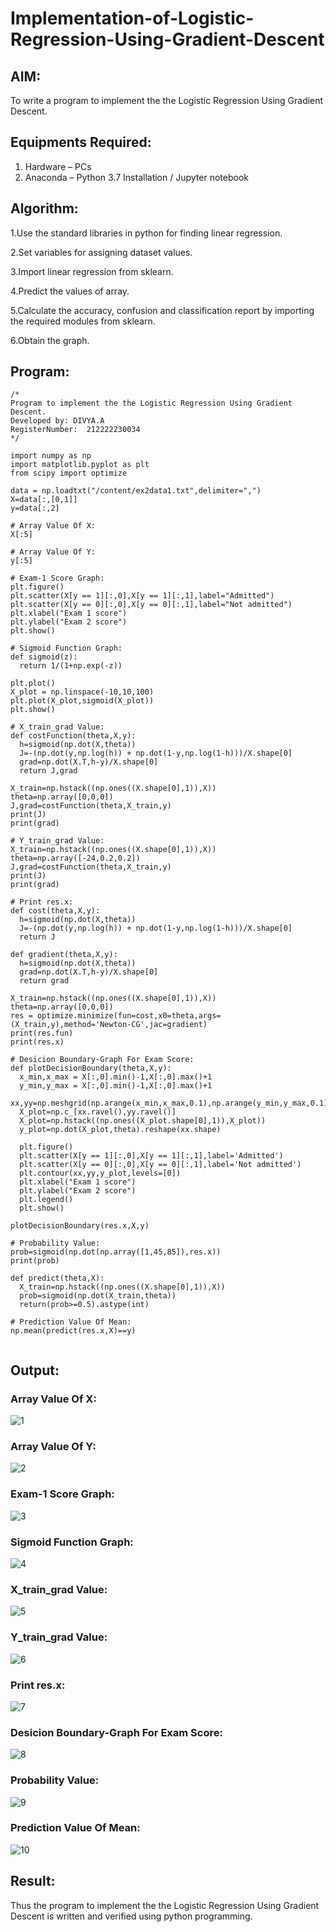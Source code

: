 # Implementation-of-Logistic-Regression-Using-Gradient-Descent

## AIM:
To write a program to implement the the Logistic Regression Using Gradient Descent.

## Equipments Required:
1. Hardware – PCs
2. Anaconda – Python 3.7 Installation / Jupyter notebook

## Algorithm:

1.Use the standard libraries in python for finding linear regression.

2.Set variables for assigning dataset values.

3.Import linear regression from sklearn.

4.Predict the values of array.

5.Calculate the accuracy, confusion and classification report by importing the required modules from sklearn.

6.Obtain the graph.

## Program:
```
/*
Program to implement the the Logistic Regression Using Gradient Descent.
Developed by: DIVYA.A
RegisterNumber:  212222230034
*/

import numpy as np
import matplotlib.pyplot as plt
from scipy import optimize

data = np.loadtxt("/content/ex2data1.txt",delimiter=",")
X=data[:,[0,1]]
y=data[:,2]

# Array Value Of X:
X[:5]

# Array Value Of Y:
y[:5]

# Exam-1 Score Graph:
plt.figure()
plt.scatter(X[y == 1][:,0],X[y == 1][:,1],label="Admitted")
plt.scatter(X[y == 0][:,0],X[y == 0][:,1],label="Not admitted")
plt.xlabel("Exam 1 score")
plt.ylabel("Exam 2 score")
plt.show()

# Sigmoid Function Graph:
def sigmoid(z):
  return 1/(1+np.exp(-z))

plt.plot()
X_plot = np.linspace(-10,10,100)
plt.plot(X_plot,sigmoid(X_plot))
plt.show()

# X_train_grad Value:
def costFunction(theta,X,y):
  h=sigmoid(np.dot(X,theta))
  J=-(np.dot(y,np.log(h)) + np.dot(1-y,np.log(1-h)))/X.shape[0]
  grad=np.dot(X.T,h-y)/X.shape[0]
  return J,grad

X_train=np.hstack((np.ones((X.shape[0],1)),X))
theta=np.array([0,0,0])
J,grad=costFunction(theta,X_train,y)
print(J)
print(grad)

# Y_train_grad Value:
X_train=np.hstack((np.ones((X.shape[0],1)),X))
theta=np.array([-24,0.2,0.2])
J,grad=costFunction(theta,X_train,y)
print(J)
print(grad)

# Print res.x:
def cost(theta,X,y):
  h=sigmoid(np.dot(X,theta))
  J=-(np.dot(y,np.log(h)) + np.dot(1-y,np.log(1-h)))/X.shape[0]
  return J

def gradient(theta,X,y):
  h=sigmoid(np.dot(X,theta))
  grad=np.dot(X.T,h-y)/X.shape[0]
  return grad

X_train=np.hstack((np.ones((X.shape[0],1)),X))
theta=np.array([0,0,0])
res = optimize.minimize(fun=cost,x0=theta,args=(X_train,y),method='Newton-CG',jac=gradient)
print(res.fun)
print(res.x)

# Desicion Boundary-Graph For Exam Score:
def plotDecisionBoundary(theta,X,y):
  x_min,x_max = X[:,0].min()-1,X[:,0].max()+1
  y_min,y_max = X[:,0].min()-1,X[:,0].max()+1
  xx,yy=np.meshgrid(np.arange(x_min,x_max,0.1),np.arange(y_min,y_max,0.1))
  X_plot=np.c_[xx.ravel(),yy.ravel()]
  X_plot=np.hstack((np.ones((X_plot.shape[0],1)),X_plot))
  y_plot=np.dot(X_plot,theta).reshape(xx.shape)

  plt.figure()
  plt.scatter(X[y == 1][:,0],X[y == 1][:,1],label='Admitted')
  plt.scatter(X[y == 0][:,0],X[y == 0][:,1],label='Not admitted')
  plt.contour(xx,yy,y_plot,levels=[0])
  plt.xlabel("Exam 1 score")
  plt.ylabel("Exam 2 score")
  plt.legend()
  plt.show()

plotDecisionBoundary(res.x,X,y)

# Probability Value:
prob=sigmoid(np.dot(np.array([1,45,85]),res.x))
print(prob)

def predict(theta,X):
  X_train=np.hstack((np.ones((X.shape[0],1)),X))
  prob=sigmoid(np.dot(X_train,theta))
  return(prob>=0.5).astype(int)

# Prediction Value Of Mean:
np.mean(predict(res.x,X)==y)


```

## Output:
### Array Value Of X:
![1](https://github.com/Divya110205/-Implementation-of-Logistic-Regression-Using-Gradient-Descent/assets/119404855/68c08599-52cd-4526-a92c-f9fd5d5e0c3c)

### Array Value Of Y:
![2](https://github.com/Divya110205/-Implementation-of-Logistic-Regression-Using-Gradient-Descent/assets/119404855/7b0863c7-6436-4cc3-a1f6-c74e7740e343)

### Exam-1 Score Graph:
![3](https://github.com/Divya110205/-Implementation-of-Logistic-Regression-Using-Gradient-Descent/assets/119404855/00a6ad23-39f5-4dd4-b20d-40ba26564be9)

### Sigmoid Function Graph:
![4](https://github.com/Divya110205/-Implementation-of-Logistic-Regression-Using-Gradient-Descent/assets/119404855/da8baadd-043b-4705-a338-cc75c673ac17)

### X_train_grad Value:
![5](https://github.com/Divya110205/-Implementation-of-Logistic-Regression-Using-Gradient-Descent/assets/119404855/250cccd4-9431-4016-a46e-bde82b587a44)

### Y_train_grad Value:
![6](https://github.com/Divya110205/-Implementation-of-Logistic-Regression-Using-Gradient-Descent/assets/119404855/605c6746-ca6b-4e59-aaee-eb7f97199d0f)

### Print res.x:
![7](https://github.com/Divya110205/-Implementation-of-Logistic-Regression-Using-Gradient-Descent/assets/119404855/9b8451c3-54f8-4982-9b45-4c34eb877216)

### Desicion Boundary-Graph For Exam Score:
![8](https://github.com/Divya110205/-Implementation-of-Logistic-Regression-Using-Gradient-Descent/assets/119404855/a2166ed1-fa04-4e39-8d9f-773b21ffd1a4)

### Probability Value:
![9](https://github.com/Divya110205/-Implementation-of-Logistic-Regression-Using-Gradient-Descent/assets/119404855/3e8e6842-1504-4ace-9f29-52a0729d5f66)

### Prediction Value Of Mean:
![10](https://github.com/Divya110205/-Implementation-of-Logistic-Regression-Using-Gradient-Descent/assets/119404855/efd78fb0-2230-4bc1-8fe9-f172a6f3e625)


## Result:
Thus the program to implement the the Logistic Regression Using Gradient Descent is written and verified using python programming.

